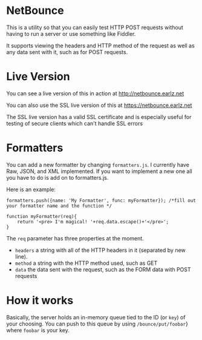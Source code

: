 # NetBounce

This is a utility so that you can easily test HTTP POST requests without having to run a server or use something like Fiddler. 

It supports viewing the headers and HTTP method of the request as well as any data sent with it, such as for POST requests. 

# Live Version

You can see a live version of this in action at http://netbounce.earlz.net

You can also use the SSL live version of this at https://netbounce.earlz.net

The SSL live version has a valid SSL certificate and is especially useful for testing of secure clients which can't handle SSL errors

# Formatters

You can add a new formatter by changing `formatters.js`. I currently have Raw, JSON, and XML implemented. If you want to implement a new one all you have to do is add on to formatters.js. 

Here is an example:

	formatters.push({name: 'My Formatter', func: myFormatter}); /*fill out your formatter name and the function */

	function myFormatter(req){
		return '<pre> I'm magical! '+req.data.escape()+'</pre>';
	}

The `req` parameter has three properties at the moment.

* `headers` a string with all of the HTTP headers in it (separated by new line). 
* `method` a string with the HTTP method used, such as GET
* `data` the data sent with the request, such as the FORM data with POST requests

# How it works

Basically, the server holds an in-memory queue tied to the ID (or `key`) of your choosing. You can push to this queue by using `/bounce/put/foobar`} where `foobar` is your key. 
